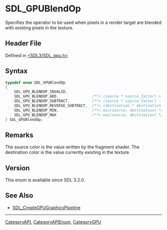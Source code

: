 # SDL_GPUBlendOp

Specifies the operator to be used when pixels in a render target are blended with existing pixels in the texture.

## Header File

Defined in [<SDL3/SDL_gpu.h>](https://github.com/libsdl-org/SDL/blob/main/include/SDL3/SDL_gpu.h)

## Syntax

```c
typedef enum SDL_GPUBlendOp
{
    SDL_GPU_BLENDOP_INVALID,
    SDL_GPU_BLENDOP_ADD,               /**< (source * source_factor) + (destination * destination_factor) */
    SDL_GPU_BLENDOP_SUBTRACT,          /**< (source * source_factor) - (destination * destination_factor) */
    SDL_GPU_BLENDOP_REVERSE_SUBTRACT,  /**< (destination * destination_factor) - (source * source_factor) */
    SDL_GPU_BLENDOP_MIN,               /**< min(source, destination) */
    SDL_GPU_BLENDOP_MAX                /**< max(source, destination) */
} SDL_GPUBlendOp;
```

## Remarks

The source color is the value written by the fragment shader. The
destination color is the value currently existing in the texture.

## Version

This enum is available since SDL 3.2.0.

## See Also

- [SDL_CreateGPUGraphicsPipeline](SDL_CreateGPUGraphicsPipeline)






----
[CategoryAPI](CategoryAPI), [CategoryAPIEnum](CategoryAPIEnum), [CategoryGPU](CategoryGPU)

